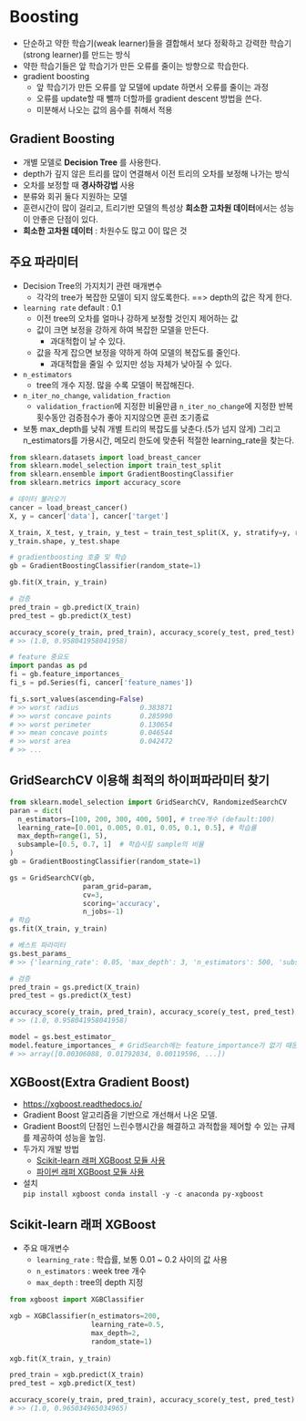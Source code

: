 # Boosting
- 단순하고 약한 학습기(weak  learner)들을 결합해서 보다 정확하고 강력한 학습기(strong learner)를 만드는 방식
- 약한 학습기들은 앞 학습기가 만든 오류를 줄이는 방향으로 학습한다.
- gradient boosting
  - 앞 학습기가 만든 오류를 앞 모델에 update 하면서 오류를 줄이는 과정
  - 오류를 update할 때 뺄까 더할까를 gradient descent 방법을 쓴다.
  - 미분해서 나오는 값의 음수를 취해서 적용
  
## Gradient Boosting
- 개별 모델로 **Decision Tree** 를 사용한다.
- depth가 깊지 않은 트리를 많이 연결해서 이전 트리의 오차를 보정해 나가는 방식
- 오차를 보정할 때 **경사하강법** 사용
- 분류와 회귀 둘다 지원하는 모델
- 훈련시간이 많이 걸리고, 트리기반 모델의 특성상 **희소한 고차원 데이터**에서는 성능이 안좋은 단점이 있다.
- **희소한 고차원 데이터** : 차원수도 많고 0이 많은 것

## 주요 파라미터
- Decision Tree의 가지치기 관련 매개변수
  - 각각의 tree가 복잡한 모델이 되지 않도록한다. ==> depth의 값은 작게 한다.
- `learning rate` default : 0.1
  - 이전 tree의 오차를 얼마나 강하게 보정할 것인지 제어하는 값
  - 값이 크면 보정을 강하게 하여 복잡한 모델을 만든다.
      - 과대적합이 날 수 있다.
  - 값을 작게 잡으면 보정을 약하게 하여 모델의 복잡도를 줄인다.
      - 과대적합을 줄일 수 있지만 성능 자체가 낮아질 수 있다.
- `n_estimators`
  - tree의 개수 지정. 많을 수록 모델이 복잡해진다.
- `n_iter_no_change`, `validation_fraction`
  - `validation_fraction`에 지정한 비율만큼 `n_iter_no_change`에 지정한 반복 횟수동안 검증점수가 좋아 지지않으면 훈련 조기종료
- 보통 max_depth를 낮춰 개별 트리의 복잡도를 낮춘다.(5가 넘지 않게) 그리고 n_estimators를 가용시간, 메모리 한도에 맞춘뒤 적절한 learning_rate을 찾는다.
```python
from sklearn.datasets import load_breast_cancer
from sklearn.model_selection import train_test_split
from sklearn.ensemble import GradientBoostingClassifier
from sklearn.metrics import accuracy_score

# 데이터 불러오기
cancer = load_breast_cancer()
X, y = cancer['data'], cancer['target']

X_train, X_test, y_train, y_test = train_test_split(X, y, stratify=y, random_state=1)
y_train.shape, y_test.shape

# gradientboosting 호출 및 학습
gb = GradientBoostingClassifier(random_state=1)

gb.fit(X_train, y_train)

# 검증
pred_train = gb.predict(X_train)
pred_test = gb.predict(X_test)

accuracy_score(y_train, pred_train), accuracy_score(y_test, pred_test)
# >> (1.0, 0.958041958041958)

# feature 중요도
import pandas as pd
fi = gb.feature_importances_
fi_s = pd.Series(fi, cancer['feature_names'])

fi_s.sort_values(ascending=False)
# >> worst radius               0.383871
# >> worst concave points       0.285990
# >> worst perimeter            0.130654
# >> mean concave points        0.046544
# >> worst area                 0.042472
# >> ...
```
## GridSearchCV 이용해 최적의 하이퍼파라미터 찾기
```python
from sklearn.model_selection import GridSearchCV, RandomizedSearchCV
paran = dict(
  n_estimators=[100, 200, 300, 400, 500], # tree개수 (default:100)
  learning_rate=[0.001, 0.005, 0.01, 0.05, 0.1, 0.5], # 학습률
  max_depth=range(1, 5),
  subsample=[0.5, 0.7, 1]  # 학습시킬 sample의 비율
)
gb = GradientBoostingClassifier(random_state=1)

gs = GridSearchCV(gb,
                  param_grid=param,
                  cv=3,
                  scoring='accuracy',
                  n_jobs=-1)
# 학습
gs.fit(X_train, y_train)

# 베스트 파라미터
gs.best_params_
# >> {'learning_rate': 0.05, 'max_depth': 3, 'n_estimators': 500, 'subsample': 0.7}

# 검증
pred_train = gs.predict(X_train)
pred_test = gs.predict(X_test)

accuracy_score(y_train, pred_train), accuracy_score(y_test, pred_test)
# >> (1.0, 0.958041958041958)

model = gs.best_estimator_
model.feature_importances_ # GridSearch에는 feature_importance가 없기 때문에 뽑아와서 확인
# >> array([0.00306088, 0.01792034, 0.00119596, ...])
```
## XGBoost(Extra Gradient Boost)
- https://xgboost.readthedocs.io/
- Gradient Boost 알고리즘을 기반으로 개선해서 나온 모델.
- Gradient Boost의 단점인 느린수행시간을 해결하고 과적합을 제어할 수 있는 규제를 제공하여 성능을 높임.
- 두가지 개발 방법
    - [Scikit-learn 래퍼 XGBoost 모듈 사용](https://xgboost.readthedocs.io/en/latest/python/python_api.html#module-xgboost.sklearn)
    - [파이썬 래퍼 XGBoost 모듈 사용](https://xgboost.readthedocs.io/en/latest/python/python_api.html#module-xgboost.training)
- 설치   
``
pip install xgboost
conda install -y -c anaconda py-xgboost
``
## Scikit-learn 래퍼 XGBoost
- 주요 매개변수
  - `learning_rate` : 학습률, 보통 0.01 ~ 0.2 사이의 값 사용
  - `n_estimators` : week tree 개수
  - `max_depth` : tree의 depth 지정
```python
from xgboost import XGBClassifier

xgb = XGBClassifier(n_estimators=200, 
                    learning_rate=0.5,
                    max_depth=2, 
                    random_state=1)
                    
xgb.fit(X_train, y_train)                   

pred_train = xgb.predict(X_train)
pred_test = xgb.predict(X_test)

accuracy_score(y_train, pred_train), accuracy_score(y_test, pred_test)
# >> (1.0, 0.965034965034965)
```
